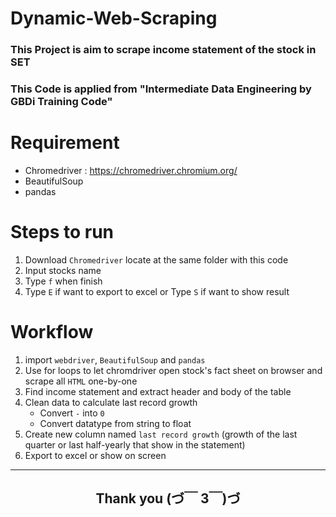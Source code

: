 # Dynamic-Web-Scraping
### This Project is aim to scrape income statement of the stock in SET
### This Code is applied from "Intermediate Data Engineering by GBDi Training Code"

# Requirement
- Chromedriver : https://chromedriver.chromium.org/
- BeautifulSoup
- pandas

# Steps to run
1. Download `Chromedriver` locate at the same folder with this code
2. Input stocks name
3. Type `f` when finish
4. Type `E` if want to export to excel or Type `S` if want to show result

# Workflow
1. import `webdriver`, `BeautifulSoup` and `pandas`
2. Use for loops to let chromdriver open stock's fact sheet on browser and scrape all `HTML` one-by-one
3. Find income statement and extract header and body of the table
4. Clean data to calculate last record growth 
    - Convert `-` into `0`  
    - Convert datatype from string to float 
5. Create new column named `last record growth` (growth of the last quarter or last half-yearly that show in the statement)
6. Export to excel or show on screen
---
<h2><div align="center">Thank you (づ￣ 3￣)づ</div></h2>
